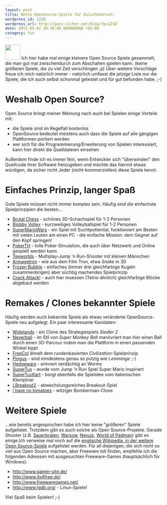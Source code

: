 ```yaml
---
layout: post
title: Nette OpenSource-Spiele für Zwischendruch!
wordpress_id: 1218
wordpress_url: http://ganz-sicher.net/blog/?p=1218
date: 2011-05-02 20:30:00.000000000 +02:00
category: fun
---
```

<img class="lefticon" title="games-icon" src="/wp-content/uploads/games-icon.png" alt="" width="48" height="48" />
Ich hier habe mal einige kleinere Open Source Spiele gesammelt, die man gut mal zwischendurch zum Abschalten spielen kann. (keine größeren Spiele, die zu viel Zeit verschlingen ;p)
Über weitere Vorschläge freue ich mich natürlich immer - natürlich umfasst die jetzige Liste nur die Spiele, die ich auch selbst schonmal getestet und für gut befunden habe. ;-)
<!--more-->

Weshalb Open Source?
====================
Open Source bringt meiner Meinung nach auch bei Spielen einige Vorteile mit:
<ul>
	<li>die Spiele sind im Regelfall kostenlos</li>
	<li>OpenSource bedeutet meistens auch dass die Spiele auf alle gängigen Plattformen portiert werden</li>
	<li>wer sich für die Programmierung/Erweiterung von Spielen interessiert, kann hier direkt die Quelldateien einsehen</li>
</ul>

Außerdem finde ich es immer fein, wenn Entwickler sich "überwinden" den Quellcode ihrer Software freizugeben und möchte das hiermit etwas würdigen, da sicher nicht Jeder (nicht-kommerziellen) diese Spiele kennt.

Einfaches Prinzip, langer Spaß
===============================
Gute Spiele müssen nicht immer komplex sein. Häufig sind die einfachste Spielprinzipien die besten...
<ul>
	<li><a href="http://sourceforge.net/projects/brutalchess/">Brutal Chess</a> - schönes 3D-Schachspiel für 1-2 Personen</li>
	<li><a href="http://sourceforge.net/projects/blobby/">Blobby Volley</a> - kurzweiliges Volleyballspiel für 1-2 Personen</li>
	<li><a href="http://pupnik.de/smw.html">SuperMarioWars</a> - ein Spiel mit Suchtpotiential, funktioniert am Besten mit vielen Leuten am einen PC - die einfache Mission: dem Gegner auf den Kopf springen!</li>
	<li><a href="http://www.pokerth.net/">PokerTH</a> - tolle Poker-Simulation, die auch über Netzwerk und Online gespielt werden kann</li>
	<li><a href="http://www.teeworlds.com/">Teeworlds</a> - Multiplay-Jump 'n Run-Shooter mit kleinen Männchen</li>
	<li><a href="http://www.armagetronad.net/">Armagetron</a> - wie aus dem Film Tron, etwa <em>Snake</em> in 3D</li>
	<li><a href="http://www.frozen-bubble.org/">Frozen Bubble</a> - einfaches (immer drei gleichfarbige Kugeln zusammenbrigen) aber süchtig machendes Spielprinzip</li>
	<li><a href="http://aluminumangel.org/attack/">Crack Attack!</a> - auch hier muessen (Tetris-ähnlich) gleichfarbige Blöcke abgebaut werden</li>
</ul>

Remakes / Clones bekannter Spiele
=================================
Häufig werden auch bekannte Spiele als  etwas veränderte OpenSource-Spiele neu aufgelegt. Ein paar interessante Kanidaten:
<ul>
	<li><a href="http://wl.widelands.org/">Widelands</a> - ein Clone des Strategiespiels <em>Siedler 2</em></li>
	<li><a href="http://neverball.org/">Neverball</a> - im Stil von <em>Super Monkey Ball</em> manövriert man hier einen Ball durch einen 3D-Parcour indem man die Plattform in einen passenden Winkel kippt</li>
	<li><a href="http://www.freecol.org/">FreeCol</a> ähnelt dem rundenbasierten <em>Civilization</em>-Spielprinzip</li>
	<li><a href="http://pingus.seul.org/">Pingus</a> - sind mindestens genau so putzig wie <em>Lemminge</em> ;-)</li>
	<li><a href="http://www.hedgewars.org/">Hedgewars</a> - erinnert verdächtig an Worms</li>
	<li><a href="http://supertux.lethargik.org/">SuperTux</a> - wurde vom Jump 'n Run Spiel Super Mario inspiriert</li>
	<li><a href="http://supertuxkart.sourceforge.net/">SuperTuxKart</a> - borgt ebenfalls die Spielidee vom italienischen Klemptner</li>
	<li><a href="http://lgames.sourceforge.net/index.php?project=LBreakout2">LBreakout2</a> - abwechslungsreiches Breakout-Spiel</li>
	<li><a href="http://tomatoes.sourceforge.net/">I have no tomatoes</a> - witziger Bomberman-Clone</li>
</ul>

Weitere Spiele
==============
...wie bereits angesprochen habe ich hier keine "größeren" Spiele aufgelistet. Trotzdem gibt es auch solche als Open Source-Projekte. Gerade Shooter (z.B. <a href="http://sauerbraten.org/">Sauerbraten</a>, <a href="http://www.warsow.net/">Warsow</a>, <a href="http://www.nexuiz.com/">Nexuiz</a>, <a href="http://www.worldofpadman.com/">World of Padman</a>) gibt es einige.Ich verweise mal noch auf die <a href="http://en.wikipedia.org/wiki/List_of_open-source_video_games">englische Wikipedia, in der weitere Open Source-Spiele</a> aufgelistet werden. Für all diejenigen, die sich nicht so viel aus Open Source machen, aber Freeware toll finden, empfehle ich die folgenden Adressen mit ausgesuchten Freeware-Games (hauptsächlich für Windows):
<ul>
	<li><a href="http://www.gamer-site.de/">http://www.gamer-site.de/</a></li>
	<li><a href="http://www.its4free.de/">http://www.its4free.de/</a></li>
	<li><a href="http://www.freewaregames.net/">http://www.freewaregames.net/</a></li>
	<li><a href="http://www.lgdb.org/">http://www.lgdb.org/</a> - Linux-Spiele!</li>
</ul>
Viel Spaß beim Spielen! ;-)
